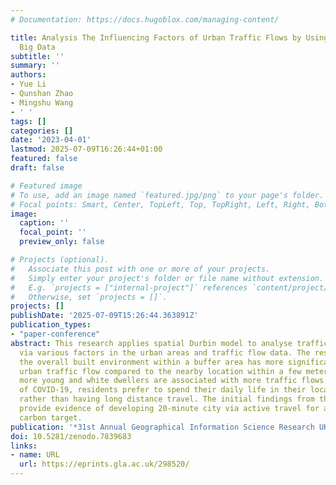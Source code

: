 ```yaml
---
# Documentation: https://docs.hugoblox.com/managing-content/

title: Analysis The Influencing Factors of Urban Traffic Flows by Using Emerging Urban
  Big Data
subtitle: ''
summary: ''
authors:
- Yue Li
- Qunshan Zhao
- Mingshu Wang
- ' '
tags: []
categories: []
date: '2023-04-01'
lastmod: 2025-07-09T16:26:44+01:00
featured: false
draft: false

# Featured image
# To use, add an image named `featured.jpg/png` to your page's folder.
# Focal points: Smart, Center, TopLeft, Top, TopRight, Left, Right, BottomLeft, Bottom, BottomRight.
image:
  caption: ''
  focal_point: ''
  preview_only: false

# Projects (optional).
#   Associate this post with one or more of your projects.
#   Simply enter your project's folder or file name without extension.
#   E.g. `projects = ["internal-project"]` references `content/project/deep-learning/index.md`.
#   Otherwise, set `projects = []`.
projects: []
publishDate: '2025-07-09T15:26:44.363891Z'
publication_types:
- "paper-conference"
abstract: This research applies spatial Durbin model to analyse traffic flow distributions
  via various factors in the urban areas and traffic flow data. The results show that
  the overall built environment within a buffer area has more significant impact on
  urban traffic flow compared to the nearby location within a few meters. Areas with
  more young and white dwellers are associated with more traffic flows. With the influence
  of COVID-19, residents prefer to spend their daily life in their local neighborhood
  rather than having long distance travel. The initial findings from this research
  provide evidence of developing 20-minute city via active travel for achieving net-zero
  carbon target.
publication: '*31st Annual Geographical Information Science Research UK Conference (GISRUK2023)*. Zenodo. https://doi.org/10.5281/zenodo.7839683'
doi: 10.5281/zenodo.7839683
links:
- name: URL
  url: https://eprints.gla.ac.uk/298520/
---
```

